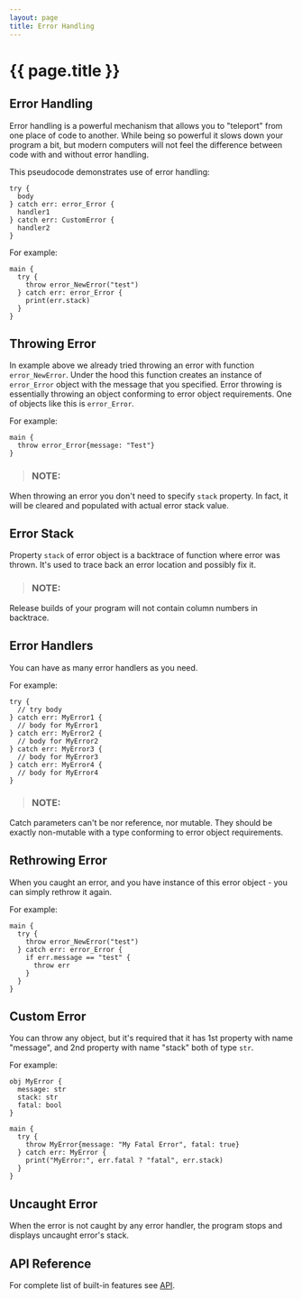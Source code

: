 ```yaml
---
layout: page
title: Error Handling
---
```


# {{ page.title }}

## Error Handling
Error handling is a powerful mechanism that allows you to "teleport" from one place of code to another.
While being so powerful it slows down your program a bit, but modern computers will not feel the difference between
code with and without error handling.

This pseudocode demonstrates use of error handling:

```the
try {
  body
} catch err: error_Error {
  handler1
} catch err: CustomError {
  handler2
}
```

For example:

```the
main {
  try {
    throw error_NewError("test")
  } catch err: error_Error {
    print(err.stack)
  }
}
```

## Throwing Error
In example above we already tried throwing an error with function `error_NewError`.
Under the hood this function creates an instance of `error_Error` object with the message that you specified.
Error throwing is essentially throwing an object conforming to error object requirements. One of objects like this
is `error_Error`.

For example:

```the
main {
  throw error_Error{message: "Test"}
}
```

> ### NOTE:
  When throwing an error you don't need to specify `stack` property. In fact, it will be cleared and populated with
  actual error stack value.

## Error Stack
Property `stack` of error object is a backtrace of function where error was thrown. It's used to trace back an error
location and possibly fix it.

> ### NOTE:
  Release builds of your program will not contain column numbers in backtrace.

## Error Handlers
You can have as many error handlers as you need.

For example:

```the
try {
  // try body
} catch err: MyError1 {
  // body for MyError1
} catch err: MyError2 {
  // body for MyError2
} catch err: MyError3 {
  // body for MyError3
} catch err: MyError4 {
  // body for MyError4
}
```

> ### NOTE:
  Catch parameters can't be nor reference, nor mutable. They should be exactly non-mutable with a type conforming to
  error object requirements.

## Rethrowing Error
When you caught an error, and you have instance of this error object - you can simply rethrow it again.

For example:

```the
main {
  try {
    throw error_NewError("test")
  } catch err: error_Error {
    if err.message == "test" {
      throw err
    }
  }
}
```

## Custom Error
You can throw any object, but it's required that it has 1st property with name "message", and 2nd property with name
"stack" both of type `str`.

For example:

```the
obj MyError {
  message: str
  stack: str
  fatal: bool
}

main {
  try {
    throw MyError{message: "My Fatal Error", fatal: true}
  } catch err: MyError {
    print("MyError:", err.fatal ? "fatal", err.stack)
  }
}
```

## Uncaught Error
When the error is not caught by any error handler, the program stops and displays uncaught error's stack.

## API Reference
For complete list of built-in features see [API](/api/error.html).
